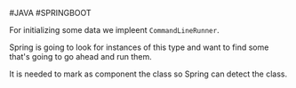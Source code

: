 #JAVA #SPRINGBOOT 

For initializing some data we impleent `CommandLineRunner`. 

Spring is going to look for instances of this type and want to find some that's going to go ahead and run them.

It is needed to mark as component the class so Spring can detect the class.